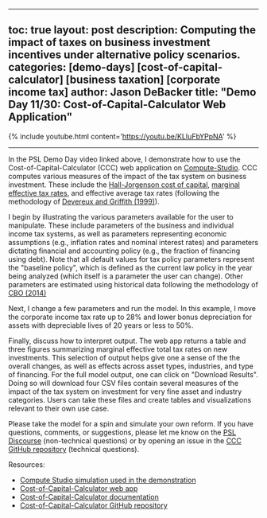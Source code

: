 ---
 toc: true
 layout: post
 description: Computing the impact of taxes on business investment incentives under alternative policy scenarios.
 categories: [demo-days] [cost-of-capital-calculator] [business taxation] [corporate income tax]
 author: Jason DeBacker
 title: "Demo Day 11/30: Cost-of-Capital-Calculator Web Application"
 ---

 {% include youtube.html content='https://youtu.be/KLIuFbYPpNA' %}

 ------

In the PSL Demo Day video linked above, I demonstrate how to use the Cost-of-Capital-Calculator (CCC) web application on [Compute-Studio](https://compute.studio).  CCC computes various measures of the impact of the tax system on business investment.  These include the [Hall-Jorgenson cost of capital](http://piketty.pse.ens.fr/files/HallJorgenson67.pdf), [marginal effective tax rates](http://webarchive.urban.org/UploadedPDF/1000538.pdf), and effective average tax rates (following the methodology of [Devereux and Griffith (1999)](https://www.ifs.org.uk/wps/wp9816.pdf)).

I begin by illustrating the various parameters available for the user to manipulate.  These include parameters of the business and individual income tax systems, as well as parameters representing economic assumptions (e.g., inflation rates and nominal interest rates) and parameters dictating financial and accounting policy (e.g., the fraction of financing using debt).  Note that all default values for tax policy parameters represent the "baseline policy", which is defined as the current law policy in the year being analyzed (which itself is a parameter the user can change).  Other parameters are estimated using historical data following the methodology of [CBO (2014)](https://www.cbo.gov/sites/default/files/113th-congress-2013-2014/reports/49817-taxingcapitalincome0.pdf)

Next, I change a few parameters and run the model.  In this example, I move the corporate income tax rate up to 28% and lower bonus depreciation for assets with depreciable lives of 20 years or less to 50%.

Finally, discuss how to interpret output.  The web app returns a table and three figures summarizing marginal effective total tax rates on new investments.  This selection of output helps give one a sense of the the overall changes, as well as effects across asset types, industries, and type of financing.  For the full model output, one can click on "Download Results".  Doing so will download four CSV files contain several measures of the impact of the tax system on investment for very fine asset and industry categories.  Users can take these files and create tables and visualizations relevant to their own use case.

Please take the model for a spin and simulate your own reform.  If you have questions, comments, or suggestions, please let me know on the [PSL Discourse](http://discourse.pslmodels.org) (non-technical questions) or by opening an issue in the [CCC GitHub repository](https://github.com/PSLmodels/Cost-of-Capital-Calculator/issues) (technical questions).

Resources:
* [Compute Studio simulation used in the demonstration](https://compute.studio/PSLmodels/Cost-of-Capital-Calculator/104/)
* [Cost-of-Capital-Calculator web app](https://compute.studio/PSLmodels/Cost-of-Capital-Calculator/)
* [Cost-of-Capital-Calculator documentation](https://pslmodels.github.io/Cost-of-Capital-Calculator/content/intro.html)
* [Cost-of-Capital-Calculator GitHub repository](https://github.com/PSLmodels/Cost-of-Capital-Calculator/)


